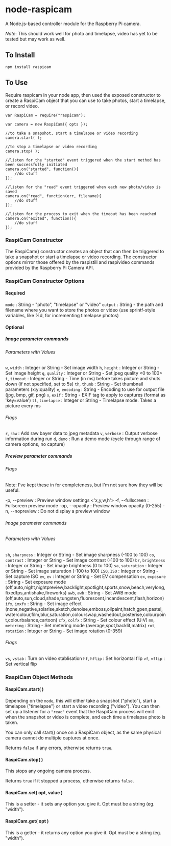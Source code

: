 # node-raspicam

A Node.js-based controller module for the Raspberry Pi camera.

_Note_: This should work well for photo and timelapse, video has yet to be tested but may work as well.

## To Install

	npm install raspicam

## To Use

Require raspicam in your node app, then used the exposed constructor to create a RaspiCam object that you can use to take photos, start a timelapse, or record video.

	var RaspiCam = require("raspicam");

	var camera = new RaspiCam({ opts });

	//to take a snapshot, start a timelapse or video recording
	camera.start( );

	//to stop a timelapse or video recording
	camera.stop( );

	//listen for the "started" event triggered when the start method has been successfully initiated
	camera.on("started", function(){ 
		//do stuff
	});

	//listen for the "read" event triggered when each new photo/video is saved
	camera.on("read", function(err, filename){ 
		//do stuff
	});

	//listen for the process to exit when the timeout has been reached
	camera.on("exited", function(){
		//do stuff
	});


### RaspiCam Constructor

The RaspiCam() constructor creates an object that can then be triggered to take a snapshot or start a timelapse or video recording. The constructor options mirror those offered by the raspistill and raspivideo commands provided by the Raspberry Pi Camera API.


### RaspiCam Constructor Options

#### Required

`mode` : String - "photo", "timelapse" or "video"
`output` : String - the path and filename where you want to store the photos or video (use sprintf-style variables, like %d, for incrementing timelapse photos)

#### Optional

##### Image parameter commands

###### Parameters with Values

`w`, `width` : Integer or String - Set image width <size>
`h`, `height` : Integer or String - Set image height <size>
`q`, `quality` : Integer or String - Set jpeg quality <0 to 100>
`t`, `timeout` : Integer or String - Time (in ms) before takes picture and shuts down (if not specified, set to 5s)
`th`, `thumb` : String - Set thumbnail parameters (x:y:quality)
`e`, `encoding` : String - Encoding to use for output file (jpg, bmp, gif, png)
`x`, `exif` : String - EXIF tag to apply to captures (format as 'key=value')
`tl`, `timelapse` : Integer or String - Timelapse mode. Takes a picture every <t>ms

###### Flags

`r`, `raw` : Add raw bayer data to jpeg metadata
`v`, `verbose` : Output verbose information during run
`d`, `demo` : Run a demo mode (cycle through range of camera options, no capture)


##### Preview parameter commands

###### Flags

Note: I've kept these in for completeness, but I'm not sure how they will be useful.

-p, --preview	: Preview window settings <'x,y,w,h'>
-f, --fullscreen	: Fullscreen preview mode
-op, --opacity	: Preview window opacity (0-255)
-n, --nopreview	: Do not display a preview window


###### Image parameter commands

###### Parameters with Values

`sh`, `sharpness` : Integer or String - Set image sharpness (-100 to 100)
`co`, `contrast` : Integer or String - Set image contrast (-100 to 100)
`br`, `brightness` : Integer or String - Set image brightness (0 to 100)
`sa`, `saturation` : Integer or String - Set image saturation (-100 to 100)
`ISO`, `ISO` : Integer or String - Set capture ISO
`ev`, `ev` : Integer or String - Set EV compensation
`ex`, `exposure` : String - Set exposure mode (off,auto,night,nightpreview,backlight,spotlight,sports,snow,beach,verylong,fixedfps,antishake,fireworks)
`awb`, `awb` : String - Set AWB mode (off,auto,sun,cloud,shade,tungsten,fluorescent,incandescent,flash,horizon)
`ifx`, `imxfx` : String - Set image effect (none,negative,solarise,sketch,denoise,emboss,oilpaint,hatch,gpen,pastel,watercolour,film,blur,saturation,colourswap,washedout,posterise,colourpoint,colourbalance,cartoon)
`cfx`, `colfx` : String - Set colour effect (U:V)
`mm`, `metering` : String - Set metering mode (average,spot,backlit,matrix)
`rot`, `rotation` : Integer or String - Set image rotation (0-359)

###### Flags

`vs`, `vstab` : Turn on video stablisation
`hf`, `hflip` : Set horizontal flip
`vf`, `vflip` : Set vertical flip



### RaspiCam Object Methods

#### RaspiCam.start( )

Depending on the `mode`, this will either take a snapshot ("photo"), start a timelapse ("timelapse") or start a video recording ("video"). You can then set up a listener for a `"read"` event that the RaspiCam process will emit when the snapshot or video is complete, and each time a timelapse photo is taken.

You can only call start() once on a RaspiCam object, as the same physical camera cannot do multiple captures at once.

Returns `false` if any errors, otherwise returns `true`.


#### RaspiCam.stop( )

This stops any ongoing camera process.

Returns `true` if it stopped a process, otherwise returns `false`.



#### RaspiCam.set( opt, value )

This is a setter - it sets any option you give it. Opt must be a string (eg. "width").


#### RaspiCam.get( opt )

This is a getter - it returns any option you give it. Opt must be a string (eg. "width").




